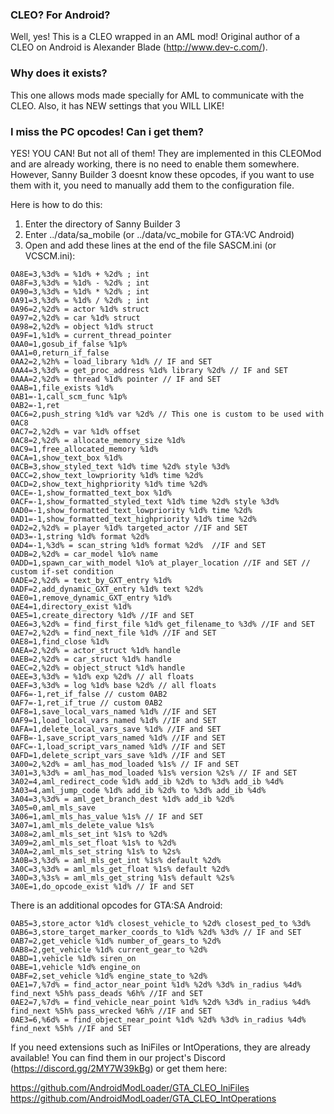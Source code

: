 ### CLEO? For Android?
Well, yes! This is a CLEO wrapped in an AML mod!
Original author of a CLEO on Android is Alexander Blade (http://www.dev-c.com/).

### Why does it exists?
This one allows mods made specially for AML to communicate with the CLEO. Also, it has NEW settings that you WILL LIKE!

### I miss the PC opcodes! Can i get them?
YES! YOU CAN! But not all of them!
They are implemented in this CLEOMod and are already working, there is no need to enable them somewhere. However, Sanny Builder 3 doesnt know these opcodes, if you want to use them with it, you need to manually add them to the configuration file.

Here is how to do this:
1. Enter the directory of Sanny Builder 3
2. Enter ../data/sa_mobile (or ../data/vc_mobile for GTA:VC Android)
3. Open and add these lines at the end of the file SASCM.ini (or VCSCM.ini):
```
0A8E=3,%3d% = %1d% + %2d% ; int
0A8F=3,%3d% = %1d% - %2d% ; int
0A90=3,%3d% = %1d% * %2d% ; int
0A91=3,%3d% = %1d% / %2d% ; int
0A96=2,%2d% = actor %1d% struct
0A97=2,%2d% = car %1d% struct
0A98=2,%2d% = object %1d% struct
0A9F=1,%1d% = current_thread_pointer
0AA0=1,gosub_if_false %1p%
0AA1=0,return_if_false
0AA2=2,%2h% = load_library %1d% // IF and SET
0AA4=3,%3d% = get_proc_address %1d% library %2d% // IF and SET
0AAA=2,%2d% = thread %1d% pointer // IF and SET
0AAB=1,file_exists %1d%
0AB1=-1,call_scm_func %1p%
0AB2=-1,ret
0AC6=2,push_string %1d% var %2d% // This one is custom to be used with 0AC8
0AC7=2,%2d% = var %1d% offset
0AC8=2,%2d% = allocate_memory_size %1d%
0AC9=1,free_allocated_memory %1d%
0ACA=1,show_text_box %1d%
0ACB=3,show_styled_text %1d% time %2d% style %3d%
0ACC=2,show_text_lowpriority %1d% time %2d%
0ACD=2,show_text_highpriority %1d% time %2d%
0ACE=-1,show_formatted_text_box %1d%
0ACF=-1,show_formatted_styled_text %1d% time %2d% style %3d%
0AD0=-1,show_formatted_text_lowpriority %1d% time %2d%
0AD1=-1,show_formatted_text_highpriority %1d% time %2d%
0AD2=2,%2d% = player %1d% targeted_actor //IF and SET
0AD3=-1,string %1d% format %2d%
0AD4=-1,%3d% = scan_string %1d% format %2d%  //IF and SET
0ADB=2,%2d% = car_model %1o% name
0ADD=1,spawn_car_with_model %1o% at_player_location //IF and SET // custom if-set condition
0ADE=2,%2d% = text_by_GXT_entry %1d%
0ADF=2,add_dynamic_GXT_entry %1d% text %2d%
0AE0=1,remove_dynamic_GXT_entry %1d%
0AE4=1,directory_exist %1d%
0AE5=1,create_directory %1d% //IF and SET
0AE6=3,%2d% = find_first_file %1d% get_filename_to %3d% //IF and SET
0AE7=2,%2d% = find_next_file %1d% //IF and SET
0AE8=1,find_close %1d%
0AEA=2,%2d% = actor_struct %1d% handle
0AEB=2,%2d% = car_struct %1d% handle
0AEC=2,%2d% = object_struct %1d% handle
0AEE=3,%3d% = %1d% exp %2d% // all floats
0AEF=3,%3d% = log %1d% base %2d% // all floats
0AF6=-1,ret_if_false // custom 0AB2
0AF7=-1,ret_if_true // custom 0AB2
0AF8=1,save_local_vars_named %1d% //IF and SET
0AF9=1,load_local_vars_named %1d% //IF and SET
0AFA=1,delete_local_vars_save %1d% //IF and SET
0AFB=-1,save_script_vars_named %1d% //IF and SET
0AFC=-1,load_script_vars_named %1d% //IF and SET
0AFD=1,delete_script_vars_save %1d% //IF and SET
3A00=2,%2d% = aml_has_mod_loaded %1s% // IF and SET
3A01=3,%3d% = aml_has_mod_loaded %1s% version %2s% // IF and SET
3A02=4,aml_redirect_code %1d% add_ib %2d% to %3d% add_ib %4d%
3A03=4,aml_jump_code %1d% add_ib %2d% to %3d% add_ib %4d%
3A04=3,%3d% = aml_get_branch_dest %1d% add_ib %2d%
3A05=0,aml_mls_save
3A06=1,aml_mls_has_value %1s% // IF and SET
3A07=1,aml_mls_delete_value %1s%
3A08=2,aml_mls_set_int %1s% to %2d%
3A09=2,aml_mls_set_float %1s% to %2d%
3A0A=2,aml_mls_set_string %1s% to %2s%
3A0B=3,%3d% = aml_mls_get_int %1s% default %2d%
3A0C=3,%3d% = aml_mls_get_float %1s% default %2d%
3A0D=3,%3s% = aml_mls_get_string %1s% default %2s%
3A0E=1,do_opcode_exist %1d% // IF and SET
```

There is an additional opcodes for GTA:SA Android:
```
0AB5=3,store_actor %1d% closest_vehicle_to %2d% closest_ped_to %3d%
0AB6=3,store_target_marker_coords_to %1d% %2d% %3d% // IF and SET
0AB7=2,get_vehicle %1d% number_of_gears_to %2d%
0AB8=2,get_vehicle %1d% current_gear_to %2d%
0ABD=1,vehicle %1d% siren_on
0ABE=1,vehicle %1d% engine_on
0ABF=2,set_vehicle %1d% engine_state_to %2d%
0AE1=7,%7d% = find_actor_near_point %1d% %2d% %3d% in_radius %4d% find_next %5h% pass_deads %6h% //IF and SET
0AE2=7,%7d% = find_vehicle_near_point %1d% %2d% %3d% in_radius %4d% find_next %5h% pass_wrecked %6h% //IF and SET
0AE3=6,%6d% = find_object_near_point %1d% %2d% %3d% in_radius %4d% find_next %5h% //IF and SET
```

If you need extensions such as IniFiles or IntOperations, they are already available! You can find them in our project's Discord (https://discord.gg/2MY7W39kBg) or get them here:

https://github.com/AndroidModLoader/GTA_CLEO_IniFiles 
https://github.com/AndroidModLoader/GTA_CLEO_IntOperations